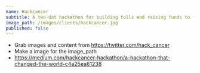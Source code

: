 ```yaml
---
name: Hackcancer
subtitle: A two-dat hackathon for building tolls and raising funds to fight cancer
image_path: /images/clients/hackcancer.jpg
published: false
---
```


- Grab images and content from https://twitter.com/hack_cancer
- Make a image for the image_path
- https://medium.com/hackcancer-hackathon/a-hackathon-that-changed-the-world-c4a25ea61238